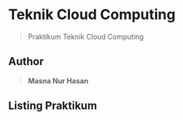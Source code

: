 # Teknik Cloud Computing

> Praktikum Teknik Cloud Computing

## Author

> **Masna Nur Hasan**

## Listing Praktikum


